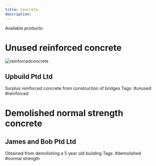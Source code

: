 ```yaml
---
title: Concrete
description: 
---
```


Available products: 

# Unused reinforced concrete  
![reinforcedconcrete](https://user-images.githubusercontent.com/101006225/156900625-7c5429b6-3449-4660-964c-78049854a348.png) 
## Upbuild Ptd Ltd 
Surplus reinforced concrete from construction of bridges 
Tags: #unused #reinforced 


# Demolished normal strength concrete 

## James and Bob Ptd Ltd 
Obtained from demolishing a 5 year old building 
Tags: #demolished #normal strength 

